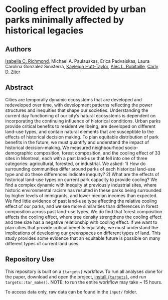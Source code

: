 # Cooling effect provided by urban parks minimally affected by historical legacies

## Authors
[Isabella C. Richmond](https://github.com/icrichmond/), Michael A. Paulauskas, Erica Padvaiskas, Laura Carolina Gonzalez Sinisterra, [Kayleigh Hutt-Taylor](https://ca.linkedin.com/in/kayleigh-hutt-taylor-a85981101?trk=public_post_feed-actor-name), [Alec L. Robitaille](https://robitalec.ca/), [Carly D. Ziter](https://www.carlyziter.com/)

## Abstract
Cities are temporally dynamic ecosystems that are developed and redeveloped over time, with development patterns reflecting the power structures and inequities that shape our societies. Understanding the current day functioning of our city’s natural ecosystems is dependent on incorporating the continuing influence of historical conditions. Urban parks provide critical benefits to resident wellbeing, are developed on different land-use types, and contain natural elements that are susceptible to the effects of historical decision making. To plan equitable distribution of park benefits in the future, we must quantify and understand the impact of historical decision-making. We measured neighbourhood socio-demographic composition, forest composition, and the cooling effect of 33 sites in Montreal, each with a past land-use that fell into one of three categories: agricultural, forested, or industrial. We asked: 1) How do surrounding communities differ around parks of each historical land-use type and do these differences indicate inequity? 2) What are the effects of historical land-use types on current park capacity to provide cooling? We find a complex dynamic with inequity at previously industrial sites, where historic environmental racism has resulted in these parks being surrounded by higher levels of immigrants, and lower median incomes than expected. We find little evidence of past land-use type affecting the relative cooling effect of our parks, and we see more similarities than differences in forest composition across past land-use types. We do find that forest composition affects the cooling effect, where tree density strengthens the cooling effect and tree size has a negative relationship with cooling effect. If we want to plan cities that provide critical benefits equitably, we must understand the implications of developing our greenspaces on different types of land. This study provides some evidence that an equitable future is possible on many different types of current land uses.

## Repository Use
This repository is built on a `{targets}` workflow. To run all analyses done for the paper, download and open the project, [install `{targets}`](https://books.ropensci.org/targets/), and run `targets::tar_make()`. NOTE: to run the entire workflow may take ~ 15 hours. 

To access data only, raw data can be found in the `input/` folder.
